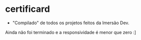 # certificard
- "Compilado" de todos os projetos feitos da Imersão Dev.

Ainda não foi terminado e a responsividade é menor que zero :]
